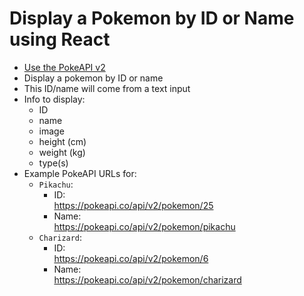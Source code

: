 # Display a Pokemon by ID or Name using React

- [Use the PokeAPI v2](https://pokeapi.co/docs/v2#pokemon)
- Display a pokemon by ID or name
- This ID/name will come from a text input
- Info to display:
  - ID
  - name
  - image
  - height (cm)
  - weight (kg)
  - type(s)
- Example PokeAPI URLs for:
  - `Pikachu`:
    - ID:  
      https://pokeapi.co/api/v2/pokemon/25
    - Name:  
      https://pokeapi.co/api/v2/pokemon/pikachu
  - `Charizard`:
    - ID:  
      https://pokeapi.co/api/v2/pokemon/6
    - Name:  
      https://pokeapi.co/api/v2/pokemon/charizard
